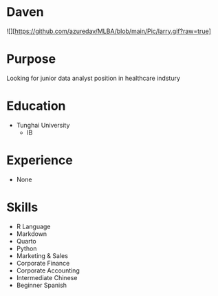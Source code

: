 # Daven

![][https://github.com/azuredav/MLBA/blob/main/Pic/larry.gif?raw=true]

# Purpose

Looking for junior data analyst position in healthcare indstury

# Education

- Tunghai University
  - IB

# Experience

- None

# Skills

- R Language
- Markdown
- Quarto
- Python
- Marketing & Sales
- Corporate Finance
- Corporate Accounting
- Intermediate Chinese
- Beginner Spanish



[def]: https://github.com/azuredav/MLBA/blob/main/Pic/larry.gif